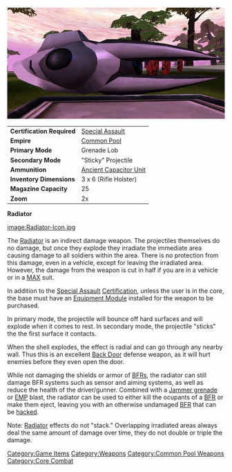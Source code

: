 ![](/images/Radiator.jpg "Radiator.jpg")

|                            |                                                              |
| -------------------------- | ------------------------------------------------------------ |
| **Certification Required** | [Special Assault](/Special_Assault "wikilink")               |
| **Empire**                 | [Common Pool](/Common_Pool "wikilink")                       |
| **Primary Mode**           | Grenade Lob                                                  |
| **Secondary Mode**         | "Sticky" Projectile                                          |
| **Ammunition**             | [Ancient Capacitor Unit](/Ancient_Capacitor_Unit "wikilink") |
| **Inventory Dimensions**   | 3 x 6 (Rifle Holster)                                        |
| **Magazine Capacity**      | 25                                                           |
| **Zoom**                   | 2x                                                           |

**Radiator**

[image:Radiator-Icon.jpg](/image:Radiator-Icon.jpg "wikilink")

The [Radiator](/Radiator "wikilink") is an indirect damage weapon. The
projectiles themselves do no damage, but once they explode they
irradiate the immediate area causing damage to all soldiers within the
area. There is no protection from this damage, even in a vehicle, except
for leaving the irradiated area. However, the damage from the weapon is
cut in half if you are in a vehicle or in a [MAX](/MAX "wikilink") suit.

In addition to the [Special Assault](/Special_Assault "wikilink")
[Certification](/certifications "wikilink"), unless the user is in the
core, the base must have an [Equipment
Module](/Equipment_Module "wikilink") installed for the weapon to be
purchased.

In primary mode, the projectile will bounce off hard surfaces and will
explode when it comes to rest. In secondary mode, the projectile
"sticks" the the first surface it contacts.

When the shell explodes, the effect is radial and can go through any
nearby wall. Thus this is an excellent [Back Door](/Back_Door "wikilink")
defense weapon, as it will hurt enemies before they even open the door.

While not damaging the shields or armor of [BFRs](/BFR "wikilink"), the
radiator can still damage BFR systems such as sensor and aiming systems,
as well as reduce the health of the driver/gunner. Combined with a
[Jammer grenade](/Jammer_grenade "wikilink") or [EMP](/EMP "wikilink")
blast, the radiator can be used to either kill the ocupants of a
[BFR](/BFR "wikilink") or make them eject, leaving you with an otherwise
undamaged [BFR](/BFR "wikilink") that can be [hacked](/hack "wikilink").

Note: [Radiator](/Radiator "wikilink") effects do not "stack."
Overlapping irradiated areas always deal the same amount of damage over
time, they do not double or triple the damage.

[Category:Game Items](/Category:Game_Items "wikilink")
[Category:Weapons](/Category:Weapons "wikilink") [Category:Common Pool
Weapons](/Category:Common_Pool_Weapons "wikilink") [Category:Core
Combat](/Category:Core_Combat "wikilink")
